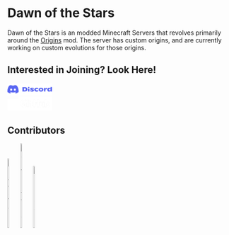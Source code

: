 # Dawn of the Stars
Dawn of the Stars is an modded Minecraft Servers that revolves primarily around the [Origins](https://www.curseforge.com/minecraft/mc-mods/origins) mod. The server has custom origins, and are currently working on custom evolutions for those origins.

## Interested in Joining? Look Here!
<a href="https://discord.gg/e3sMsVPHUv"><img src="assets/images/discord_logo_full.png" title="Join our Discord Server!" width="20%" height="20%"></a>
<br>
<a href="https://github.com/Blad3W0rk/Dawn-of-the-Stars"><img src="assets/images/github_logo.png" title="View the Repository" width="5%" height="5%"><img src="assets/images/github_name.png" title="View the Repository!" width="15%" height="15%"></a>

## Contributors
<a href="https://github.com/Blad3W0rk"><img src="https://avatars.githubusercontent.com/u/102767463?v=4" title="Blad3W0rk" width="5%" height="5%"></a> <a href="https://github.com/DartRuffian"><img src="https://avatars.githubusercontent.com/u/59131299?v=4" title="DartRuffian" width="5%" height="5%"></a> <img src="https://cdn.discordapp.com/avatars/638174972136914946/20a98ddccc12c3743eb8d049242c50c4.png?size=4096" title="Whiscash" width="5%" height="5%">
